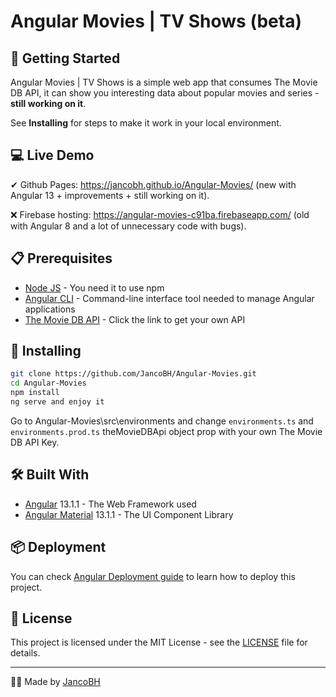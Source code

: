 # Angular Movies | TV Shows (beta)

## 🚀 Getting Started

Angular Movies | TV Shows is a simple web app that consumes The Movie DB API, it can show you interesting data about popular movies and series - **still working on it**.

See **Installing** for steps to make it work in your local environment.
## 💻 Live Demo

✔ Github Pages: https://jancobh.github.io/Angular-Movies/ (new with Angular 13 + improvements + still working on it).

❌ Firebase hosting: https://angular-movies-c91ba.firebaseapp.com/ (old with Angular 8 and a lot of unnecessary code with bugs).


## 📋 Prerequisites

* <a href="https://nodejs.org/es/" target="_blank">Node JS</a> - You need it to use npm
* <a href="https://angular.io/cli" target="_blank">Angular CLI</a> - Command-line interface tool needed to manage Angular applications
* <a href="https://developers.themoviedb.org/3" target="_blank">The Movie DB API</a> - Click the link to get your own API

## 🔧 Installing

```bash
git clone https://github.com/JancoBH/Angular-Movies.git
cd Angular-Movies
npm install
ng serve and enjoy it
```
Go to Angular-Movies\src\environments and change ```environments.ts``` and ```environments.prod.ts``` theMovieDBApi object prop with your own The Movie DB API Key.

## 🛠️ Built With

* <a href="https://angular.io/" target="_blank">Angular</a> 13.1.1 - The Web Framework used
* <a href="https://material.angular.io/" target="_blank">Angular Material</a> 13.1.1 - The UI Component Library

## 📦 Deployment

You can check <a href="https://angular.io/guide/deployment" target="_blank">Angular Deployment guide</a> to learn how to deploy this project.

## 📄 License

This project is licensed under the MIT License - see the [LICENSE](LICENSE) file for details.

---
🧑‍💻 Made by [JancoBH](https://github.com/JancoBH)
